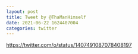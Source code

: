 ```yaml
--- 
layout: post 
title: Tweet by @ThaManHimself 
date: 2021-06-22 1624407004 
categories: twitter 
--- 
```

https://twitter.com/o/status/1407491087078408197